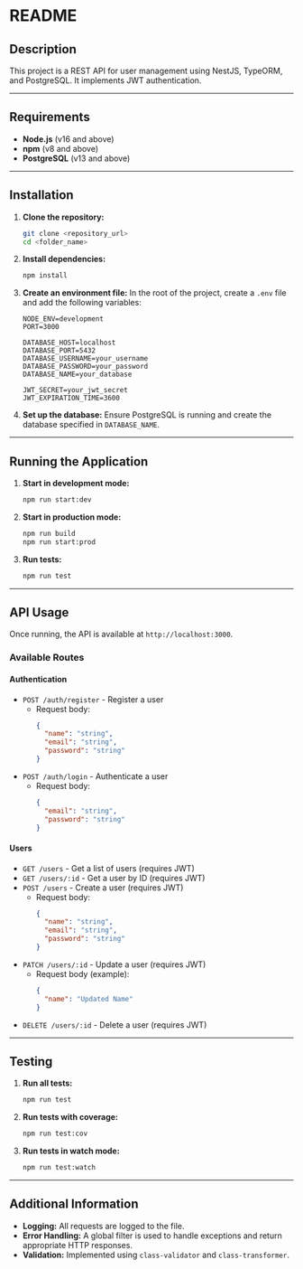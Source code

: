 # README

## Description

This project is a REST API for user management using NestJS, TypeORM, and PostgreSQL. It implements JWT authentication.

---

## Requirements

- **Node.js** (v16 and above)
- **npm** (v8 and above)
- **PostgreSQL** (v13 and above)

---

## Installation

1. **Clone the repository:**
   ```bash
   git clone <repository_url>
   cd <folder_name>
   ```

2. **Install dependencies:**
   ```bash
   npm install
   ```

3. **Create an environment file:**
   In the root of the project, create a `.env` file and add the following variables:
   ```env
   NODE_ENV=development
   PORT=3000

   DATABASE_HOST=localhost
   DATABASE_PORT=5432
   DATABASE_USERNAME=your_username
   DATABASE_PASSWORD=your_password
   DATABASE_NAME=your_database

   JWT_SECRET=your_jwt_secret
   JWT_EXPIRATION_TIME=3600
   ```

4. **Set up the database:**
   Ensure PostgreSQL is running and create the database specified in `DATABASE_NAME`.

---

## Running the Application

1. **Start in development mode:**
   ```bash
   npm run start:dev
   ```

2. **Start in production mode:**
   ```bash
   npm run build
   npm run start:prod
   ```

3. **Run tests:**
   ```bash
   npm run test
   ```

---

## API Usage

Once running, the API is available at `http://localhost:3000`.

### Available Routes

#### Authentication
- `POST /auth/register` - Register a user
  - Request body:
    ```json
    {
      "name": "string",
      "email": "string",
      "password": "string"
    }
    ```
- `POST /auth/login` - Authenticate a user
  - Request body:
    ```json
    {
      "email": "string",
      "password": "string"
    }
    ```

#### Users
- `GET /users` - Get a list of users (requires JWT)
- `GET /users/:id` - Get a user by ID (requires JWT)
- `POST /users` - Create a user (requires JWT)
  - Request body:
    ```json
    {
      "name": "string",
      "email": "string",
      "password": "string"
    }
    ```
- `PATCH /users/:id` - Update a user (requires JWT)
  - Request body (example):
    ```json
    {
      "name": "Updated Name"
    }
    ```
- `DELETE /users/:id` - Delete a user (requires JWT)

---

## Testing

1. **Run all tests:**
   ```bash
   npm run test
   ```

2. **Run tests with coverage:**
   ```bash
   npm run test:cov
   ```

3. **Run tests in watch mode:**
   ```bash
   npm run test:watch
   ```

---

## Additional Information

- **Logging:** All requests are logged to the file.
- **Error Handling:** A global filter is used to handle exceptions and return appropriate HTTP responses.
- **Validation:** Implemented using `class-validator` and `class-transformer`.

